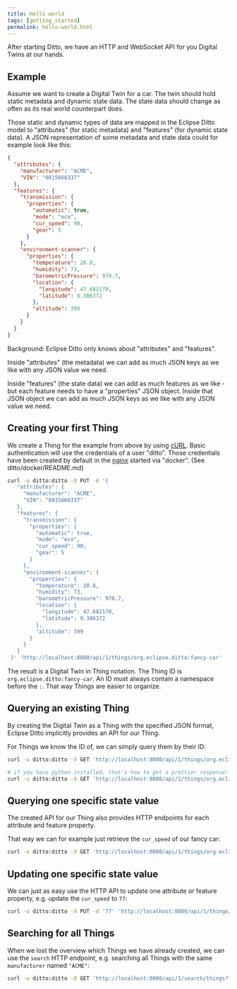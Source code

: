 ```yaml
---
title: Hello world
tags: [getting_started]
permalink: hello-world.html
---
```


After starting Ditto, we have an HTTP and WebSocket API for you Digital Twins at our hands.

## Example

Assume we want to create a Digital Twin for a car. The twin should hold static metadata and dynamic state data. The state data should change as often as its real world counterpart does.

Those static and dynamic types of data are mapped in the Eclipse Ditto model to "attributes" (for static metadata) and "features" (for dynamic state data).
A JSON representation of some metadata and state data could for example look like this:
```json
{
  "attributes": {
    "manufacturer": "ACME",
    "VIN": "0815666337"
  },
  "features": {
    "transmission": {
      "properties": {
        "automatic": true,
        "mode": "eco",
        "cur_speed": 90,
        "gear": 5
      }
    },
    "environment-scanner": {
      "properties": {
        "temperature": 20.8,
        "humidity": 73,
        "barometricPressure": 970.7,
        "location": {
          "longitude": 47.682170,
          "latitude": 9.386372
        },
        "altitude": 399
      }
    }
  }
}
```

Background: Eclipse Ditto only knows about "attributes" and "features".

Inside "attributes" (the metadata) we can add as much JSON keys as we like with any JSON value we need.

Inside "features" (the state data) we can add as much features as we like - but each feature needs to have a "properties" JSON object.
Inside that JSON object we can add as much JSON keys as we like with any JSON value we need. 

## Creating your first Thing

We create a Thing for the example from above by using [cURL](https://github.com/curl/curl). Basic authentication will use the credentials of a user "ditto". Those credentials have been created by default in the [nginx](https://github.com/nginx/nginx) started via "docker". (See ditto/docker/README.md)

```bash
curl -u ditto:ditto -X PUT -d '{
   "attributes": {
     "manufacturer": "ACME",
     "VIN": "0815666337"
   },
   "features": {
     "transmission": {
       "properties": {
         "automatic": true, 
         "mode": "eco",
         "cur_speed": 90, 
         "gear": 5
       }
     },
     "environment-scanner": {
       "properties": {
         "temperature": 20.8,
         "humidity": 73,
         "barometricPressure": 970.7,
         "location": {
           "longitude": 47.682170,
           "latitude": 9.386372
         },
         "altitude": 399
       }
     }
   }
 }' 'http://localhost:8080/api/1/things/org.eclipse.ditto:fancy-car'
```

The result is a Digital Twin in Thing notation. The Thing ID is `org.eclipse.ditto:fancy-car`. An ID must always contain a 
namespace before the `:`. That way Things are easier to organize.

## Querying an existing Thing

By creating the Digital Twin as a Thing with the specified JSON format, Eclipse Ditto implicitly provides an API for
our Thing.

For Things we know the ID of, we can simply query them by their ID:
```bash
curl -u ditto:ditto -X GET 'http://localhost:8080/api/1/things/org.eclipse.ditto:fancy-car'

# if you have python installed, that's how to get a prettier response:
curl -u ditto:ditto -X GET 'http://localhost:8080/api/1/things/org.eclipse.ditto:fancy-car' | python -m json.tool
```

## Querying one specific state value

The created API for our Thing also provides HTTP endpoints for each attribute and feature property.

That way we can for example just retrieve the `cur_speed` of our fancy car:

```bash
curl -u ditto:ditto -X GET 'http://localhost:8080/api/1/things/org.eclipse.ditto:fancy-car/features/transmission/properties/cur_speed'
```

## Updating one specific state value

We can just as easy use the HTTP API to update one attribute or feature property, e.g. update the `cur_speed` to `77`:
```bash
curl -u ditto:ditto -X PUT -d '77' 'http://localhost:8080/api/1/things/org.eclipse.ditto:fancy-car/features/transmission/properties/cur_speed'
```

## Searching for all Things

When we lost the overview which Things we have already created, we can use the `search` HTTP endpoint,
e.g. searching all Things with the same `manufacturer` named `"ACME"`:
```bash
curl -u ditto:ditto -X GET 'http://localhost:8080/api/1/search/things?filter=eq(attributes/manufacturer,"ACME")'
```
